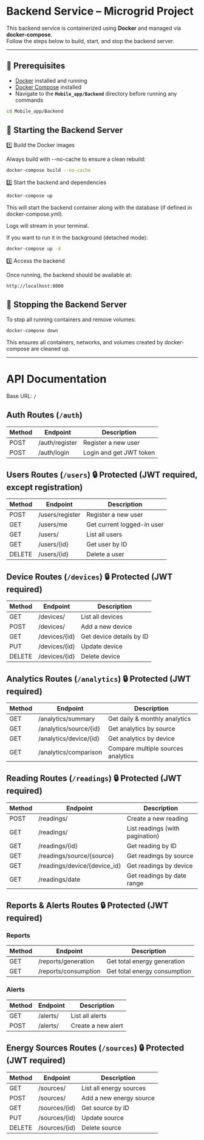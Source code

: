 # Backend Service – Microgrid Project

This backend service is containerized using **Docker** and managed via **docker-compose**.  
Follow the steps below to build, start, and stop the backend server.

---

## 📌 Prerequisites
- [Docker](https://docs.docker.com/get-docker/) installed and running
- [Docker Compose](https://docs.docker.com/compose/install/) installed
- Navigate to the **`Mobile_app/Backend`** directory before running any commands

```bash
cd Mobile_app/Backend
```

## 🚀 Starting the Backend Server
1️⃣ Build the Docker images

Always build with --no-cache to ensure a clean rebuild:
```bash
docker-compose build --no-cache
```
2️⃣ Start the backend and dependencies
```bash 
docker-compose up
```


This will start the backend container along with the database (if defined in docker-compose.yml).

Logs will stream in your terminal.

If you want to run it in the background (detached mode):
```bash
docker-compose up -d
```
3️⃣ Access the backend

Once running, the backend should be available at:
```
http://localhost:8000
```

## 🛑 Stopping the Backend Server

To stop all running containers and remove volumes:
```bash
docker-compose down
```

This ensures all containers, networks, and volumes created by docker-compose are cleaned up.

---

# API Documentation

Base URL: `/`

## Auth Routes (`/auth`)

| Method | Endpoint        | Description                |
|--------|-----------------|----------------------------|
| POST   | /auth/register  | Register a new user        |
| POST   | /auth/login     | Login and get JWT token    |


## Users Routes (`/users`) 🔒 Protected (JWT required, except registration)

| Method | Endpoint        | Description                |
|--------|-----------------|----------------------------|
| POST   | /users/register | Register a new user        |
| GET    | /users/me       | Get current logged-in user |
| GET    | /users/         | List all users             |
| GET    | /users/{id}     | Get user by ID             |
| DELETE | /users/{id}     | Delete a user              |



## Device Routes (`/devices`) 🔒 Protected (JWT required)

| Method | Endpoint            | Description              |
|--------|---------------------|--------------------------|
| GET    | /devices/           | List all devices         |
| POST   | /devices/           | Add a new device         |
| GET    | /devices/{id}       | Get device details by ID |
| PUT    | /devices/{id}       | Update device            |
| DELETE | /devices/{id}       | Delete device            |


## Analytics Routes (`/analytics`) 🔒 Protected (JWT required)

| Method | Endpoint                    | Description                         |
|--------|-----------------------------|-------------------------------------|
| GET    | /analytics/summary          | Get daily & monthly analytics       |
| GET    | /analytics/source/{id}      | Get analytics by source             |
| GET    | /analytics/device/{id}      | Get analytics by device             |
| GET    | /analytics/comparison       | Compare multiple sources analytics  |


## Reading Routes (`/readings`) 🔒 Protected (JWT required)

| Method | Endpoint                    | Description                        |
|--------|-----------------------------|------------------------------------|
| POST   | /readings/                  | Create a new reading               |
| GET    | /readings/                  | List readings (with pagination)    |
| GET    | /readings/{id}              | Get reading by ID                  |
| GET    | /readings/source/{source}   | Get readings by source             |
| GET    | /readings/device/{device_id}| Get readings by device             |
| GET    | /readings/date              | Get readings by date range         |


## Reports & Alerts Routes 🔒 Protected (JWT required)

### Reports
| Method | Endpoint               | Description                  |
|--------|------------------------|------------------------------|
| GET    | /reports/generation    | Get total energy generation  |
| GET    | /reports/consumption   | Get total energy consumption |

### Alerts
| Method | Endpoint     | Description            |
|--------|--------------|------------------------|
| GET    | /alerts/     | List all alerts        |
| POST   | /alerts/     | Create a new alert     |


## Energy Sources Routes (`/sources`) 🔒 Protected (JWT required)

| Method | Endpoint           | Description               |
|--------|--------------------|---------------------------|
| GET    | /sources/          | List all energy sources   |
| POST   | /sources/          | Add a new energy source   |
| GET    | /sources/{id}      | Get source by ID          |
| PUT    | /sources/{id}      | Update source             |
| DELETE | /sources/{id}      | Delete source             |


